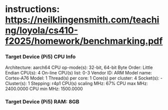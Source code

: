 # instructions: https://neilklingensmith.com/teaching/loyola/cs410-f2025/homework/benchmarking.pdf

### Target Device (Pi5) CPU Info
Architecture:             aarch64
  CPU op-mode(s):         32-bit, 64-bit
  Byte Order:             Little Endian
CPU(s):                   4
  On-line CPU(s) list:    0-3
Vendor ID:                ARM
  Model name:             Cortex-A76
    Model:                1
    Thread(s) per core:   1
    Core(s) per cluster:  4
    Socket(s):            -
    Cluster(s):           1
    Stepping:             r4p1
    CPU(s) scaling MHz:   67%
    CPU max MHz:          2400.0000
    CPU min MHz:          1500.0000

### Target Device (Pi5) RAM: 8GB
